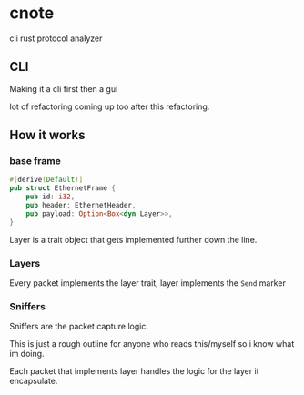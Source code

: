 # cnote
cli rust protocol analyzer

## CLI
Making it a cli first then a gui

lot of refactoring coming up too after this refactoring.

## How it works

### base frame
```rust
#[derive(Default)]
pub struct EthernetFrame {
    pub id: i32,
    pub header: EthernetHeader,
    pub payload: Option<Box<dyn Layer>>,
}
```
Layer is a trait object that gets implemented further down the line.

### Layers
Every packet implements the layer trait, layer implements the ```Send``` marker

### Sniffers
Sniffers are the packet capture logic. 

This is just a rough outline for anyone who reads this/myself so i know what im doing.


Each packet that implements layer handles the logic for the layer it encapsulate.